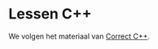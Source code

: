 # Lessen C++

We volgen het materiaal van [Correct C++](https://github.com/richelbilderbeek/correct_cpp).
